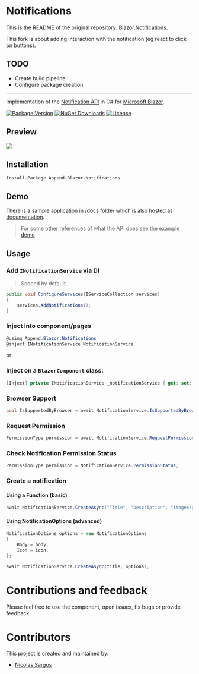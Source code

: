 # Notifications

This is the README of the original repository: [Blazor.Notifications](https://github.com/Append-IT/Blazor.Notifications).

This fork is about adding interaction with the notification (eg react to click on buttons).

## TODO
- Create build pipeline
- Configure package creation

----------------------------------------------------------------------------------------------------------------------------------------------------------------------

Implementation of the [Notification API](https://developer.mozilla.org/en-US/docs/Web/API/notification) in C# for [Microsoft Blazor](https://github.com/aspnet/Blazor).

[![Package Version](https://img.shields.io/nuget/v/Append.Blazor.Notifications.svg)](https://www.nuget.org/packages/Append.Blazor.Notifications)
[![NuGet Downloads](https://img.shields.io/nuget/dt/Append.Blazor.Notifications.svg)](https://www.nuget.org/packages/Append.Blazor.Notifications)
[![License](https://img.shields.io/github/license/Append-IT/Blazor.Notifications.svg)](https://github.com/Append-IT/Blazor.Notifications/blob/main/LICENSE)

## Preview
![](docs/wwwroot/images/intro.gif)

## Installation

```
Install-Package Append.Blazor.Notifications
```

## Demo
There is a sample application in /docs folder which is also hosted as [documentation](https://agreeable-rock-071180b03.azurestaticapps.net). 
> For some other references of what the API does see the example [demo](https://web-push-book.gauntface.com/demos/notification-examples/)

## Usage

### Add `INotificationService` via DI
> Scoped by default.
```csharp
public void ConfigureServices(IServiceCollection services)
{
    services.AddNotifications();
}
```

### Inject into component/pages
```csharp
@using Append.Blazor.Notifications
@inject INotificationService NotificationService
```

or

### Inject on a `BlazorComponent` class:

```c#
[Inject] private INotificationService _notificationService { get; set; }
```

 ### Browser Support
```csharp
bool IsSupportedByBrowser = await NotificationService.IsSupportedByBrowserAsync()
```

### Request Permission
```csharp
PermissionType permission = await NotificationService.RequestPermissionAsync();
```

### Check Notification Permission Status
```csharp
PermissionType permission = NotificationService.PermissionStatus;
```

### Create a notification
#### Using a Function (basic)
```csharp
await NotificationService.CreateAsync("Title", "Description", "images/github.png");
```

#### Using NotificationOptions (advanced)
```csharp
NotificationOptions options = new NotificationOptions
{
    Body = body,
    Icon = icon,
};

await NotificationService.CreateAsync(title, options);
```


# Contributions and feedback

Please feel free to use the component, open issues, fix bugs or provide feedback.

# Contributors

This project is created and maintained by:

- [Nicolas Sargos](https://github.com/nicolasargos)
